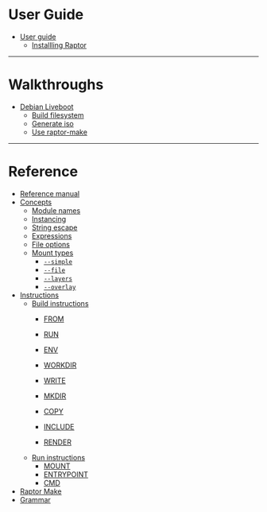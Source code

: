 #

# User Guide
- [User guide](user-guide.md)
  - [Installling Raptor](install-guide.md)

---

# Walkthroughs
- [Debian Liveboot](walkthrough/debian/index.md)
  - [Build filesystem](walkthrough/debian/build.md)
  - [Generate iso](walkthrough/debian/iso.md)
  - [Use raptor-make](walkthrough/debian/make.md)

---

# Reference

- [Reference manual](reference-manual.md)
- [Concepts]()
  - [Module names](module-name.md)
  - [Instancing](instancing.md)
  - [String escape](string-escape.md)
  - [Expressions](expressions.md)
  - [File options](file-options.md)
  - [Mount types](mount-types.md)
    - [`--simple`](mount-types/simple.md)
    - [`--file`](mount-types/file.md)
    - [`--layers`](mount-types/layers.md)
    - [`--overlay`](mount-types/overlay.md)
- [Instructions](syntax.md)
  - [Build instructions]()
    - [FROM](inst/from.md)
    - [RUN](inst/run.md)
    - [ENV](inst/env.md)
    - [WORKDIR](inst/workdir.md)

    - [WRITE](inst/write.md)
    - [MKDIR](inst/mkdir.md)
    - [COPY](inst/copy.md)

    - [INCLUDE](inst/include.md)
    - [RENDER](inst/render.md)
  - [Run instructions]()
    - [MOUNT](inst/mount.md)
    - [ENTRYPOINT](inst/entrypoint.md)
    - [CMD](inst/cmd.md)
- [Raptor Make](make.md)
- [Grammar](grammar.md)
